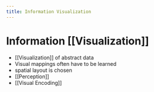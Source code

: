 ```yaml
---
title: Information Visualization
---
```


# Information [[Visualization]]
- [[Visualization]] of abstract data
- Visual mappings often have to be learned
- spatial layout is chosen
- [[Perception]]
- [[Visual Encoding]]












